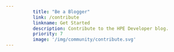 ```yaml
---
          title: "Be a Blogger"
          link: /contribute
          linkname: Get Started
          description: Contribute to the HPE Developer blog.
          priority: 7
          image: '/img/community/contribute.svg'
---
```

